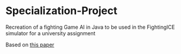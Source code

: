 # Specialization-Project
Recreation of a fighting Game AI in Java to be used in the FightingICE simulator for a university assignment

Based on [this paper](https://www.ice.ci.ritsumei.ac.jp/~ruck/PAP/ieeeCIG2014.pdf)
